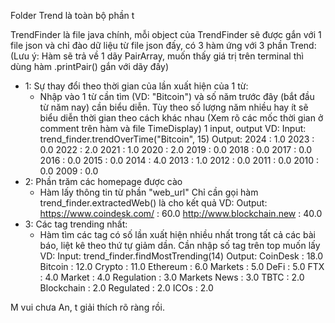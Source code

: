 Folder Trend là toàn bộ phần t

TrendFinder là file java chính, mỗi object của TrendFinder sẽ được gắn với 1 file json và chỉ đào dữ liệu từ file json đấy, có 3 hàm ứng với 3 phần Trend:
(Lưu ý: Hàm sẽ trả về 1 dãy PairArray, muốn thấy giá trị trên terminal thì dùng hàm .printPair() gắn với dãy đấy)
- 1: Sự thay đổi theo thời gian của lần xuất hiện của 1 từ:
    + Nhập vào 1 từ cần tìm (VD: "Bitcoin") và số năm trước đây (bắt đầu từ năm nay) cần biểu diễn. Tùy theo số lượng năm nhiều hay ít sẽ biểu diễn thời gian theo cách khác nhau (Xem rõ các mốc thời gian ở comment trên hàm và file TimeDisplay)
    1 input, output VD:
    Input: trend_finder.trendOverTime("Bitcoin", 15)
    Output: 
    2024 : 1.0
    2023 : 0.0
    2022 : 2.0
    2021 : 1.0
    2020 : 2.0
    2019 : 0.0
    2018 : 0.0
    2017 : 0.0
    2016 : 0.0
    2015 : 0.0
    2014 : 4.0
    2013 : 1.0
    2012 : 0.0
    2011 : 0.0
    2010 : 0.0
    2009 : 0.0
- 2: Phần trăm các homepage được cào
    + Hàm lấy thông tin từ phần "web_url"
    Chỉ cần gọi hàm trend_finder.extractedWeb() là cho kết quả
    VD: Output:
    https://www.coindesk.com/ : 60.0
    http://www.blockchain.new : 40.0
- 3: Các tag trending nhất:
    + Hàm tìm các tag có số lần xuất hiện nhiều nhất trong tất cả các bài báo, liệt kê theo thứ tự giảm dần. Cần nhập số tag trên top muốn lấy
    VD: Input: trend_finder.findMostTrending(14)
    Output:
    CoinDesk : 18.0
    Bitcoin : 12.0
    Crypto : 11.0
    Ethereum : 6.0
    Markets : 5.0
    DeFi : 5.0
    FTX : 4.0
    Market : 4.0
    Regulation : 3.0
    Markets News : 3.0
    TBTC : 2.0
    Blockchain : 2.0
    Regulated : 2.0
    ICOs : 2.0

M vui chưa An, t giải thích rõ ràng rồi.
